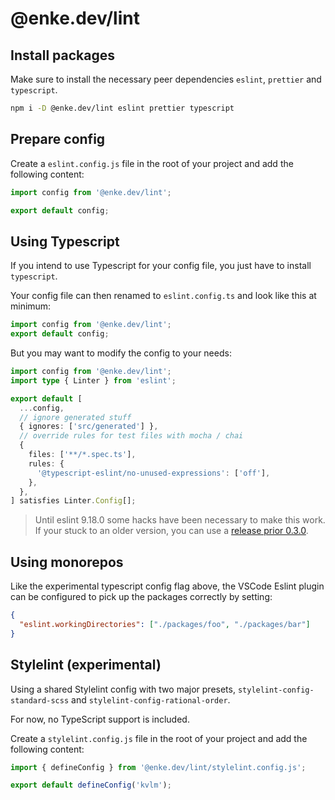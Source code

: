 # @enke.dev/lint

## Install packages

Make sure to install the necessary peer dependencies `eslint`, `prettier` and `typescript`.

```bash
npm i -D @enke.dev/lint eslint prettier typescript
```

## Prepare config

Create a `eslint.config.js` file in the root of your project and add the following content:

```js
import config from '@enke.dev/lint';

export default config;
```

## Using Typescript

If you intend to use Typescript for your config file, you just have to install `typescript`.

Your config file can then renamed to `eslint.config.ts` and look like this at minimum:

```ts
import config from '@enke.dev/lint';
export default config;
```

But you may want to modify the config to your needs:

```ts
import config from '@enke.dev/lint';
import type { Linter } from 'eslint';

export default [
  ...config,
  // ignore generated stuff
  { ignores: ['src/generated'] },
  // override rules for test files with mocha / chai
  {
    files: ['**/*.spec.ts'],
    rules: {
      '@typescript-eslint/no-unused-expressions': ['off'],
    },
  },
] satisfies Linter.Config[];
```

> Until eslint 9.18.0 some hacks have been necessary to make this work.
> If your stuck to an older version, you can use a [release prior 0.3.0](https://www.npmjs.com/package/@enke/lint/v/0.2.2).

## Using monorepos

Like the experimental typescript config flag above, the VSCode Eslint plugin can be configured to pick up the packages correctly by setting:

```json
{
  "eslint.workingDirectories": ["./packages/foo", "./packages/bar"]
}
```

## Stylelint (experimental)

Using a shared Stylelint config with two major presets, `stylelint-config-standard-scss` and `stylelint-config-rational-order`.

For now, no TypeScript support is included.

Create a `stylelint.config.js` file in the root of your project and add the following content:

```js
import { defineConfig } from '@enke.dev/lint/stylelint.config.js';

export default defineConfig('kvlm');
```
